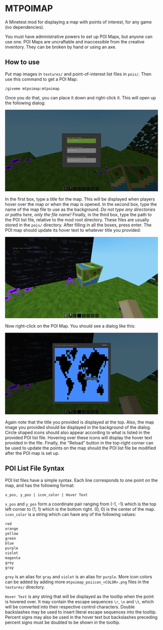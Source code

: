 # MTPOIMAP

A Minetest mod for displaying a map with points of interest, for any game (no dependencies).

You must have administrative powers to set up POI Maps, but anyone can use one.
POI Maps are uncraftable and inaccessible from the creative inventory. They can
be broken by hand or using an axe.

## How to use

Put map images in `textures/` and point-of-interest list files in `pois/`. Then
use this command to get a POI Map:

```
/giveme mtpoimap:mtpoimap
```

Once you do that, you can place it down and right-click it. This will open up
the following dialog:

![POI Map Setup Dialog](scrots/init_dlg.png)

In the first box, type a title for the map. This will be displayed when players
hover over the map or when the map is opened. In the second box, type the name
of the map file to use as the background. _Do not type any directories or paths
here, only the file name!_ Finally, in the third box, type the path to the POI
list file, relative to the mod root directory. These files are usually stored
in the `pois/` directory. After filling in all the boxes, press enter. The POI
map should update its hover text to whatever title you provided:

![POI Map Hover Text](scrots/hover_text.png)

Now right-click on the POI Map. You should see a dialog like this:

![POI Map After Setup](scrots/after_setup.png)

Again note that the title you provided is displayed at the top. Also, the map
image you provided should be displayed in the background of the dialog. Circle
shaped icons should also appear according to what is listed in the provided
POI list file. Hovering over these icons will display the hover text provided
in the file. Finally, the "Reload" button in the top-right corner can be used
to update the points on the map should the POI list file be modified after the
POI map is set up.

## POI List File Syntax

POI list files have a simple syntax. Each line corresponds to one point on the
map, and has the following format:

```
x_pos, y_pos | icon_color | Hover Text
```

`x_pos` and `y_pos` form a coordinate pair ranging from (-1, -1) which is the
top left corner to (1, 1) which is the bottom right. (0, 0) is the center of
the map. `icon_color` is a string which can have any of the following values:

```
red
orange
yellow
green
blue
purple
violet
magenta
grey
gray
```

`grey` is an alias for `gray` and `violet` is an alias for `purple`. More icon
colors can be added by adding more `mtpoimap_poiicon_<COLOR>.png` files in the
`textures/` directory.

`Hover Text` is any string that will be displayed as the tooltip when the point
is hovered over. It may contain the escape sequences `\r`, `\n` and `\t`, which
will be converted into their respective control characters. Double backslashes
may be used to insert literal escape sequences into the tooltip. Percent signs
may also be used in the hover text but backslashes preceding percent signs must
be doubled to be shown in the tooltip.
